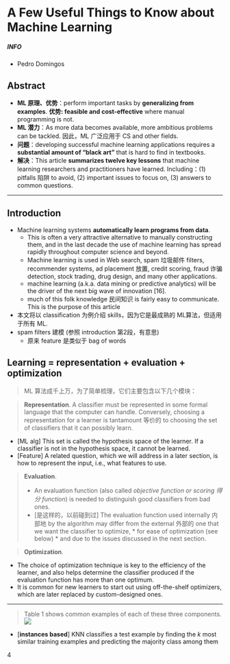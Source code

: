 ﻿# A Few Useful Things to Know about Machine Learning
##### INFO
* Pedro Domingos

## Abstract
* **ML 原理、优势**：perform important tasks by **generalizing from examples**. **优势: feasible and cost-effective** where manual programming is not.
* **ML 潜力**：As more data becomes available, more ambitious problems can be tackled. 因此，ML 广泛应用于 CS  and other fields.
* **问题**：developing successful machine learning applications requires a **substantial amount of “black art”** that is hard to find in textbooks.
* **解决**：This article **summarizes twelve key lessons** that machine learning researchers and practitioners have learned. Including：(1) pitfalls 陷阱 to avoid, (2) important issues to focus on, (3) answers to common questions.

----------

## Introduction
* Machine learning systems **automatically learn programs from data**. 
    * This is often a very attractive alternative to manually constructing them, and in the last decade the use of machine learning has spread rapidly throughout computer science and beyond.
    * Machine learning is used in Web search, spam 垃圾邮件 filters, recommender systems, ad placement 放置, credit scoring, fraud 诈骗 detection, stock trading, drug design, and many other applications. 
    * machine learning (a.k.a. data mining or predictive analytics) will be the driver of the next big wave of innovation [16].
    * much of this folk knowledge 民间知识 is fairly easy to communicate. This is the purpose of this article
* 本文将以 classification 为例介绍 skills，因为它是最成熟的 ML算法，但适用于所有 ML.
* spam filters 建模 (参照 introduction 第2段，有意思)
    * 原来 feature 是类似于 bag of words

## Learning = representation + evaluation + optimization
> ML 算法成千上万，为了简单梳理，它们主要包含以下几个模块：

> **Representation**. A classifier must be represented in some formal language that the computer can handle. Conversely, choosing a representation for a learner is tantamount 等价的 to choosing the set of classifiers that it can possibly learn. 
* [ML alg] This set is called the hypothesis space of the learner. If a classifier is not in the hypothesis space, it cannot be learned. 
* [Feature] A related question, which we will address in a later section, is how to represent the input, i.e., what features to use.
    
> **Evaluation**. 
> * An evaluation function (also called *objective function or scoring 得分 function*) is needed to distinguish good classifiers from bad ones.
> * [是这样的，以前碰到过] The evaluation function used internally 内部地 by the algorithm may differ from the external 外部的 one that we want the classifier to optimize,
    * for ease of optimization (see below) 
    * and due to the issues discussed in the next section.

> **Optimization**.
 * The choice of optimization technique is key to the efficiency of the learner, and also helps determine the classifier produced if the evaluation function has more than one optimum. 
 * It is common for new learners to start out using off-the-shelf optimizers, which are later replaced by custom-designed ones.
    
--------  
> Table 1 shows common examples of each of these three components. 
![](http://api.ning.com/files/MOC7BqAcxPuQS9W2NCsCd*jZz7jTP39e9bqmOSqFihVTYgAlO4ZO0y1pQVvzW*bCauKaHkeFopxC0mdApwZzBVeyGHfEqB0x/Figure1_ML_Components.png)
 * [**instances based**] KNN classifies a test example by finding the $k$ most similar training examples and predicting the majority class among them
    
 
 


















4













































































































































































































































































































































































































































































































































































































































































































































































































































































































































































































































































































































































































